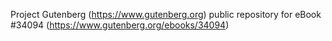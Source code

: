 Project Gutenberg (https://www.gutenberg.org) public repository for eBook #34094 (https://www.gutenberg.org/ebooks/34094)
